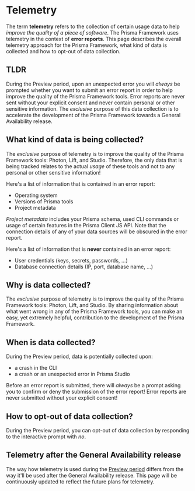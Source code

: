 # Telemetry

The term **telemetry** refers to the collection of certain usage data to help _improve the quality of a piece of software_. The Prisma Framework uses telemetry in the context of **error reports**. This page describes the overall telemetry approach for the Prisma Framework, what kind of data is collected and how to opt-out of data collection.

## TLDR

During the Preview period, upon an unexpected error you will _always_ be prompted whether you want to submit an error report in order to help improve the quality of the Prisma Framework tools. Error reports are never sent without your explicit consent and never contain personal or other sensitive information. The _exclusive_ purpose of this data collection is to accelerate the development of the Prisma Framework towards a General Availability release.

## What kind of data is being collected?

The _exclusive_ purpose of telemetry is to improve the quality of the Prisma Framework tools: Photon, Lift, and Studio. Therefore, the only data that is being tracked relates to the actual _usage_ of these tools and not to any personal or other sensitive information!

Here's a list of information that is contained in an error report:

- Operating system
- Versions of Prisma tools
- Project metadata

_Project metadata_ includes your Prisma schema, used CLI commands or usage of certain features in the Prisma Client JS API. Note that the connection details of any of your data sources will be obscured in the error report.

Here's a list of information that is **never** contained in an error report:

- User credentials (keys, secrets, passwords, ...)
- Database connection details (IP, port, database name, ...)

## Why is data collected?

The _exclusive_ purpose of telemetry is to improve the quality of the Prisma Framework tools: Photon, Lift, and Studio. By sharing information about what went wrong in any of the Prisma Framework tools, you can make an easy, yet extremely helpful, contribution to the development of the Prisma Framework. 

## When is data collected?

During the Preview period, data is potentially collected upon:

- a crash in the CLI
- a crash or an unexpected error in Prisma Studio

Before an error report is submitted, there will _always_ be a prompt asking you to confirm or deny the submission of the error report! Error reports are never submitted without your explicit consent!

## How to opt-out of data collection?

During the Preview period, you can opt-out of data collection by responding to the interactive prompt with _no_.

## Telemetry after the General Availability release

The way how telemetry is used during the [Preview period](https://github.com/prisma/prisma2/blob/master/docs/prisma2-feedback.md) differs from the way it'll be used after the General Availability release. This page will be continuously updated to reflect the future plans for telemetry. 